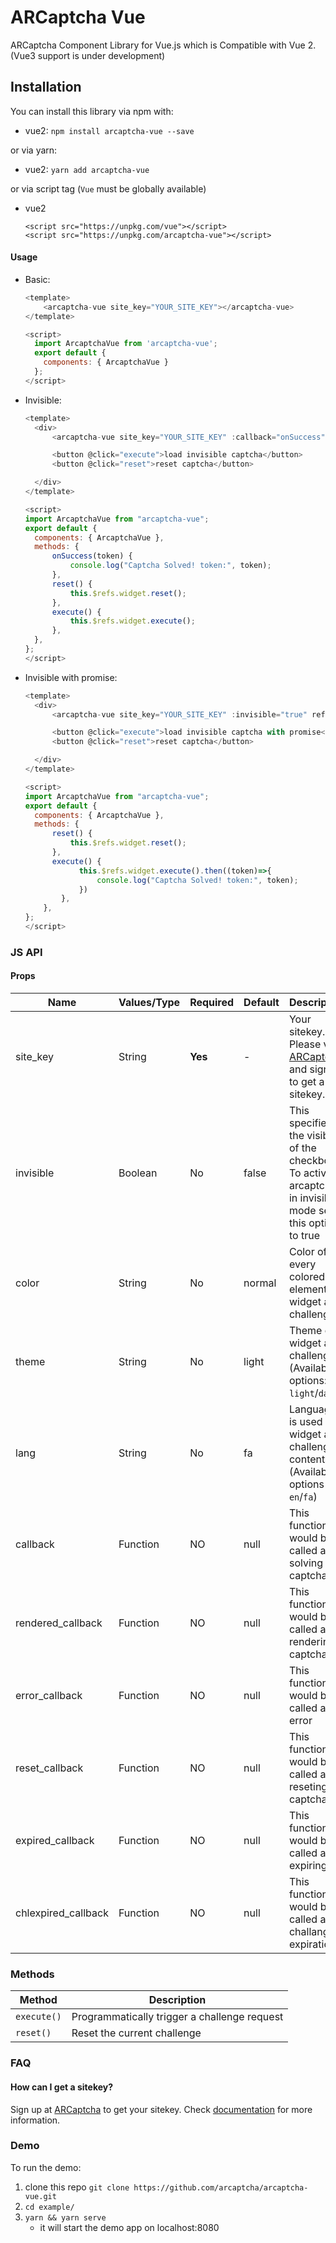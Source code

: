 # ARCaptcha Vue

ARCaptcha Component Library for Vue.js which is Compatible with Vue 2. (Vue3 support is under development)

## Installation

You can install this library via npm with:

- vue2: `npm install arcaptcha-vue --save`

or via yarn:

- vue2: `yarn add arcaptcha-vue`

or via script tag (`Vue` must be globally available)

- vue2
  ```
  <script src="https://unpkg.com/vue"></script>
  <script src="https://unpkg.com/arcaptcha-vue"></script>
  ```

#### Usage

- Basic:

  ```javascript
  <template>
      <arcaptcha-vue site_key="YOUR_SITE_KEY"></arcaptcha-vue>
  </template>

  <script>
    import ArcaptchaVue from 'arcaptcha-vue';
    export default {
      components: { ArcaptchaVue }
    };
  </script>
  ```
- Invisible:

  ```javascript
  <template>
    <div>    
        <arcaptcha-vue site_key="YOUR_SITE_KEY" :callback="onSuccess" :invisible="true" ref="widget"></arcaptcha-vue>

        <button @click="execute">load invisible captcha</button>
        <button @click="reset">reset captcha</button>

    </div>
  </template>

  <script>
  import ArcaptchaVue from "arcaptcha-vue";
  export default {
    components: { ArcaptchaVue },
    methods: {
        onSuccess(token) {
            console.log("Captcha Solved! token:", token);
        },
        reset() {
            this.$refs.widget.reset();
        },
        execute() {
            this.$refs.widget.execute();
        },
    },
  };
  </script>
  ```
- Invisible with promise:

  ```javascript
  <template>
    <div>    
        <arcaptcha-vue site_key="YOUR_SITE_KEY" :invisible="true" ref="widget"></arcaptcha-vue>

        <button @click="execute">load invisible captcha with promise</button>
        <button @click="reset">reset captcha</button>

    </div>
  </template>

  <script>
  import ArcaptchaVue from "arcaptcha-vue";
  export default {
    components: { ArcaptchaVue },
    methods: {
        reset() {
            this.$refs.widget.reset();
        },
        execute() {
              this.$refs.widget.execute().then((token)=>{
                  console.log("Captcha Solved! token:", token);
              })
          },
      },
  };
  </script>
  ```

### JS API

#### Props

| Name        | Values/Type | Required | Default  | Description                                                                                                    |
| ----------- | ----------- | -------- | -------- | -------------------------------------------------------------------------------------------------------------- |
| site_key   | String      | **Yes**  | -     | Your sitekey. Please visit [ARCaptcha](https://arcaptcha.ir) and sign up to get a sitekey.                     |
| invisible | Boolean     | No       | false  | This specifies the visibility of the checkbox. To activate arcaptcha in invisible mode set this option to true |                                          |
| color     | String      | No       | normal | Color of every colored element in widget and challenge.                                                        |
| theme     | String      | No       | light  | Theme of widget and challenge.(Available options: `light`/`dark`)                                              |
| lang      | String      | No       | fa    | Language is used in widget and challenge contents.(Available options : `en`/`fa`)                              |
|    callback    |    Function    |  NO  |  null  | This function would be called after solving captcha |  
|    rendered_callback    |    Function    |  NO  |  null  | This function would be called after rendering captcha |  
|    error_callback    |    Function    |  NO  |  null  | This function would be called after error |  
|    reset_callback    |    Function    |  NO  |  null  | This function would be called after reseting captcha |  
|    expired_callback    |    Function    |  NO  |  null  | This function would be called after expiring |  
|    chlexpired_callback    |    Function    |  NO  |  null  | This function would be called after challange expiration | 

### Methods

| Method      | Description                                  |
| ----------- | -------------------------------------------- |
| `execute()` | Programmatically trigger a challenge request |
| `reset()`   | Reset the current challenge                  |

### FAQ

#### How can I get a sitekey?

Sign up at [ARCaptcha](https://arcaptcha.ir) to get your sitekey. Check [documentation](https://docs.arcaptcha.ir) for more information.

### Demo

To run the demo:

1. clone this repo `git clone https://github.com/arcaptcha/arcaptcha-vue.git`
2. `cd example/`
3. `yarn && yarn serve`
   - it will start the demo app on localhost:8080

